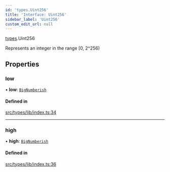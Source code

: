 ```yaml
---
id: 'types.Uint256'
title: 'Interface: Uint256'
sidebar_label: 'Uint256'
custom_edit_url: null
---
```


[types](../namespaces/types.md).Uint256

Represents an integer in the range [0, 2^256)

## Properties

### low

• **low**: [`BigNumberish`](../namespaces/types.md#bignumberish)

#### Defined in

[src/types/lib/index.ts:34](https://github.com/starknet-io/starknet.js/blob/v7.6.2/src/types/lib/index.ts#L34)

---

### high

• **high**: [`BigNumberish`](../namespaces/types.md#bignumberish)

#### Defined in

[src/types/lib/index.ts:36](https://github.com/starknet-io/starknet.js/blob/v7.6.2/src/types/lib/index.ts#L36)
